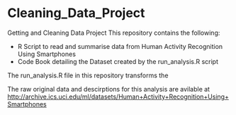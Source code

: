 # Cleaning_Data_Project
Getting and Cleaning Data Project
This repository contains the following:

* R Script to read and summarise data from Human Activity Recognition Using Smartphones
* Code Book detailing the Dataset created by the run_analysis.R script

The run_analysis.R file in this repository transforms the 


The raw original data and descirptions for  this analysis  are avilable at http://archive.ics.uci.edu/ml/datasets/Human+Activity+Recognition+Using+Smartphones  
